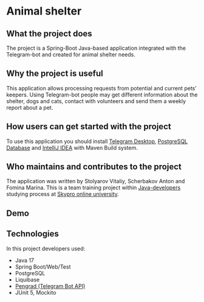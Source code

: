 # Animal shelter

## What the project does

The project is a Spring-Boot Java-based application integrated with the Telegram-bot and created for animal shelter needs.

## Why the project is useful

This application allows processing requests from potential and current pets’ keepers. Using Telegram-bot people may get different information about the shelter, dogs and cats, contact with volunteers and send them a weekly report about a pet.

## How users can get started with the project

To use this application you should install [Telegram Desktop](https://desktop.telegram.org/?setln=ru), [PostgreSQL Database](https://www.postgresql.org/download/) and [IntelliJ IDEA](https://www.jetbrains.com/idea/download/#section=windows) with Maven Build system.

## Who maintains and contributes to the project

The application was written by Stolyarov Vitaliy, Scherbakov Anton and Fomina Marina. This is a team training project within [Java-developers](https://sky.pro/courses/programming/java-developer) studying process at [Skypro online university](https://sky.pro/).

## Demo


## Technologies

In this project developers used:
- Java 17
- Spring Boot/Web/Test
- PostgreSQL
- Liquibase
- [Pengrad (Telegram Bot API)](https://github.com/pengrad/java-telegram-bot-api)
- JUnit 5, Mockito
